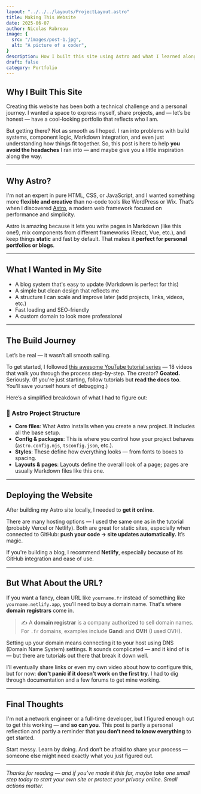 ```yaml
---
layout: "../../../layouts/ProjectLayout.astro"
title: Making This Website
date: 2025-06-07
author: Nicolas Rabreau
image: {
  src: "/images/post-1.jpg",
  alt: "A picture of a coder",
}
description: How I built this site using Astro and what I learned along the way
draft: false
category: Portfolio
---
```


## Why I Built This Site

Creating this website has been both a technical challenge and a personal journey. I wanted a space to express myself, share projects, and — let’s be honest — have a cool-looking portfolio that reflects who I am.

But getting there? Not as smooth as I hoped. I ran into problems with build systems, component logic, Markdown integration, and even just understanding how things fit together. So, this post is here to help **you avoid the headaches** I ran into — and maybe give you a little inspiration along the way.

---

## Why Astro?

I'm not an expert in pure HTML, CSS, or JavaScript, and I wanted something more **flexible and creative** than no-code tools like WordPress or Wix. That’s when I discovered [Astro](https://astro.build/), a modern web framework focused on performance and simplicity.

Astro is amazing because it lets you write pages in Markdown (like this one!), mix components from different frameworks (React, Vue, etc.), and keep things **static** and fast by default. That makes it **perfect for personal portfolios or blogs**.

---

## What I Wanted in My Site

- A blog system that's easy to update (Markdown is perfect for this)
- A simple but clean design that reflects me
- A structure I can scale and improve later (add projects, links, videos, etc.)
- Fast loading and SEO-friendly
- A custom domain to look more professional

---

## The Build Journey

Let’s be real — it wasn’t all smooth sailing.

To get started, I followed [this awesome YouTube tutorial series](#) — 18 videos that walk you through the process step-by-step. The creator? **Goated.** Seriously. (If you're just starting, follow tutorials but **read the docs too**. You'll save yourself hours of debugging.)

Here’s a simplified breakdown of what I had to figure out:

### 📁 Astro Project Structure

- **Core files**: What Astro installs when you create a new project. It includes all the base setup.
- **Config & packages**: This is where you control how your project behaves (`astro.config.mjs`, `tsconfig.json`, etc.).
- **Styles**: These define how everything looks — from fonts to boxes to spacing.
- **Layouts & pages**: Layouts define the overall look of a page; pages are usually Markdown files like this one.

---

## Deploying the Website

After building my Astro site locally, I needed to **get it online**.

There are many hosting options — I used the same one as in the tutorial (probably Vercel or Netlify). Both are great for static sites, especially when connected to GitHub: **push your code → site updates automatically.** It’s magic.

If you're building a blog, I recommend **Netlify**, especially because of its GitHub integration and ease of use.

---

## But What About the URL?

If you want a fancy, clean URL like `yourname.fr` instead of something like `yourname.netlify.app`, you’ll need to buy a domain name. That's where **domain registrars** come in.

> ✍️ A **domain registrar** is a company authorized to sell domain names. For `.fr` domains, examples include **Gandi** and **OVH** (I used OVH).

Setting up your domain means connecting it to your host using DNS (Domain Name System) settings. It sounds complicated — and it kind of is — but there are tutorials out there that break it down well.

I’ll eventually share links or even my own video about how to configure this, but for now: **don't panic if it doesn’t work on the first try**. I had to dig through documentation and a few forums to get mine working.

---

## Final Thoughts

I'm not a network engineer or a full-time developer, but I figured enough out to get this working — and **so can you**. This post is partly a personal reflection and partly a reminder that **you don’t need to know everything** to get started.

Start messy. Learn by doing. And don’t be afraid to share your process — someone else might need exactly what you just figured out.

---

*Thanks for reading — and if you’ve made it this far, maybe take one small step today to start your own site or protect your privacy online. Small actions matter.*

